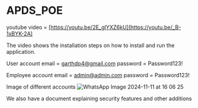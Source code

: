 # APDS_POE

youtube video = [https://youtu.be/2E_glYXZ6kU](https://youtu.be/_B-1xBYK-2A)


The video shows the installation steps on how to install and run the application.

User account 
email = garthdp4@gmail.com
password = Password123!

Employee account
email = admin@admin.com
password = Password123!

Image of different accounts
![WhatsApp Image 2024-11-11 at 16 06 25](https://github.com/user-attachments/assets/6e2cd92e-9437-41ed-a661-7ab3f274a2da)

We also have a document explaining security features and other additions
